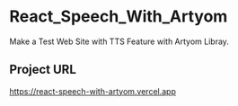 # React_Speech_With_Artyom
Make a Test Web Site with TTS Feature with Artyom Libray.

## Project URL
https://react-speech-with-artyom.vercel.app

